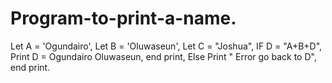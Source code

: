 # Program-to-print-a-name.
Let A = 'Ogundairo', Let B = 'Oluwaseun', Let C = "Joshua", IF D = "A+B+D", Print D = Ogundairo Oluwaseun, end print, Else Print " Error go back to D", end print.
